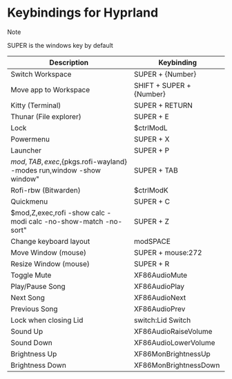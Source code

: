 [//]: # (This file is autogenerated)
# Keybindings for Hyprland

> [!NOTE]
> SUPER is the windows key by default

| Description | Keybinding |
| -- | -- |
| Switch Workspace | SUPER + {Number} |
| Move app to Workspace | SHIFT + SUPER + {Number} |
| Kitty (Terminal) | SUPER + RETURN |
| Thunar (File explorer) | SUPER + E |
| Lock | $ctrlModL |
| Powermenu | SUPER + X |
| Launcher | SUPER + P |
| $mod,TAB,exec,${pkgs.rofi-wayland} -modes run,window -show window" | SUPER + TAB |
| Rofi-rbw (Bitwarden) | $ctrlModK |
| Quickmenu | SUPER + C |
| $mod,Z,exec,rofi -show calc -modi calc -no-show-match -no-sort" | SUPER + Z |
| Change keyboard layout | modSPACE |
| Move Window (mouse) | SUPER + mouse:272 |
| Resize Window (mouse) | SUPER + R |
| Toggle Mute | XF86AudioMute |
| Play/Pause Song | XF86AudioPlay |
| Next Song | XF86AudioNext |
| Previous Song | XF86AudioPrev |
| Lock when closing Lid | switch:Lid Switch |
| Sound Up | XF86AudioRaiseVolume |
| Sound Down | XF86AudioLowerVolume |
| Brightness Up | XF86MonBrightnessUp |
| Brightness Down | XF86MonBrightnessDown |

